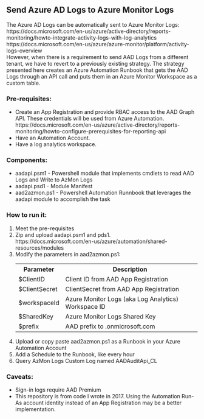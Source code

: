 <h2>Send Azure AD Logs to Azure Monitor Logs</h2>
The Azure AD Logs can be automatically sent to Azure Monitor Logs:<br/>
https://docs.microsoft.com/en-us/azure/active-directory/reports-monitoring/howto-integrate-activity-logs-with-log-analytics<br/>
https://docs.microsoft.com/en-us/azure/azure-monitor/platform/activity-logs-overview<br/>
However, when there is a requirement to send AAD Logs from a different tenant, we have to revert to a previously existing strategy.
The strategy presented here creates an Azure Automation Runbook that gets the AAD Logs through an API call and puts them in an Azure Monitor Workspace as a custom table.
<br/>
<h3>Pre-requisites:</h3>
<ul>
<li>Create an App Registration and provide RBAC access to the AAD Graph API. These credentials will be used from Azure Automation.  <br/>
https://docs.microsoft.com/en-us/azure/active-directory/reports-monitoring/howto-configure-prerequisites-for-reporting-api
<li>Have an Automation Account.
<li>Have a log analytics workspace.
</ul>
<h3>Components:</h3>
<ul>
<li>aadapi.psm1 - Powershell module that implements cmdlets to read AAD Logs and Write to AzMon Logs
<li>aadapi.psd1 - Module Manifest
<li>aad2azmon.ps1 - Powershell Automation Runnbook that leverages the aadapi module to accomplish the task
</ul>
<h3>How to run it:</h3>
<ol>
<li>Meet the pre-requisites
<li>Zip and upload aadapi.psm1 and pds1. <br/>https://docs.microsoft.com/en-us/azure/automation/shared-resources/modules
<li>Modify the parameters in aad2azmon.ps1:<br>
  <table>
    <tr><th>Parameter</th><th>Description</th></tr>
    <tr><td>$ClientID</td><td>Client ID from AAD App Registration</td></tr>
    <tr><td>$ClientSecret</td><td>ClientSecret from AAD App Registration</td></tr>
    <tr><td>$workspaceId</td><td>Azure Monitor Logs (aka Log Analytics) Workspace ID</td></tr>
    <tr><td>$SharedKey</td><td>Azure Monitor Logs Shared Key </td></tr>
     <tr><td>$prefix</td><td>AAD prefix to .onmicrosoft.com </td></tr>
  </table>
<li>Upload or copy paste aad2azmon.ps1 as a Runbook in your Azure Automation Account
<li>Add a Schedule to the Runbook, like every hour
<li>Query AzMon Logs Custom Log named AADAuditApi_CL 
</ol>

<h3>Caveats:</h3>
<ul>
<li>Sign-in logs require AAD Premium
<li>This repository is from code I wrote in 2017.  Using the Automation Run-As account identity instead of an App Registration may be a better implementation.
</ul>




